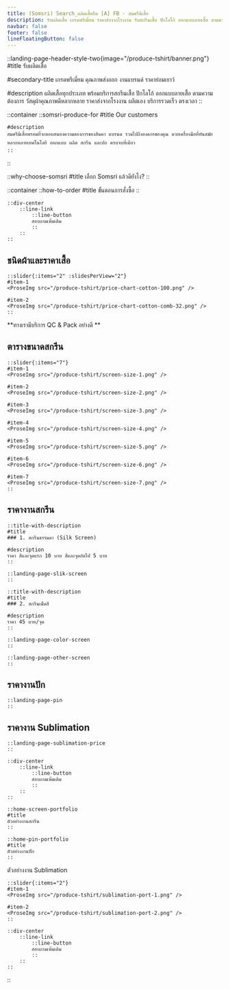 ```yaml
---
title: (Somsri) Search_ผลิตเสื้อยืด [A] FB - สมศรีมีเสื้อ
description: รับผลิตเสื้อ เกรดพรีเมี่ยม ราคาส่งจากโรงงาน รับสกรีนเสื้อ ปักโลโก้ ออกแบบลายเสื้อ ตามความต้องการของลูกค้า รองรับการทำแบรนด์เสื้อผ้าแบบ OEM
navbar: false
footer: false
lineFloatingButton: false
---
```

::landing-page-header-style-two{image="/produce-tshirt/banner.png"}
#title
รับผลิตเสื้อ

#secondary-title
เกรดพรีเมี่ยม คุณภาพส่งออก งานแบรนด์ ราคาย่อมเยาว์

#description
ผลิตเสื้อทุกประเภท พร้อมบริการสกรีนเสื้อ ปักโลโก้ ออกแบบลายเสื้อ ตามความต้องการ วัสดุผ้าคุณภาพดีหลากหลาย ราคาส่งจากโรงงาน ผลิตเอง บริการรวดเร็ว ตรงเวลา
::

::container
    ::somsri-produce-for
    #title
    Our customers

    #description
    สมศรีมีเสื้อพรอมที่จะตอบสนองความตองการของสินคา แบรนด รวมไปถึงองคกรของคุณ ดวยเครื่องมือที่ทันสมัยหลากหลายเทคโนโลยี ออกแบบ ผลิต สกรีน และปก ครบจบที่เดียว
    ::
::

::why-choose-somsri
#title
เลือก Somsri แล้วดียังไง?
::

::container
    ::how-to-order
    #title
    ขั้นตอนการสั่งซื้อ
    ::

    ::div-center
        ::line-link
            ::line-button
            สอบถามเพิ่มเติม
            ::
        ::
    ::
    
## ชนิดผ้าและราคาเสื้อ

    ::slider{:items="2" :slidesPerView="2"}
    #item-1
    <ProseImg src="/produce-tshirt/price-chart-cotton-100.png" />

    #item-2
    <ProseImg src="/produce-tshirt/price-chart-cotton-comb-32.png" />
    ::

<ProseP class="!text-primary text-center text-xl">**ทางเรามีบริการ QC & Pack อย่างดี **</ProseP>

## ตารางขนาดสกรีน

    ::slider{:items="7"}
    #item-1
    <ProseImg src="/produce-tshirt/screen-size-1.png" />

    #item-2
    <ProseImg src="/produce-tshirt/screen-size-2.png" />

    #item-3
    <ProseImg src="/produce-tshirt/screen-size-3.png" />

    #item-4
    <ProseImg src="/produce-tshirt/screen-size-4.png" />
    
    #item-5
    <ProseImg src="/produce-tshirt/screen-size-5.png" />

    #item-6
    <ProseImg src="/produce-tshirt/screen-size-6.png" />

    #item-7
    <ProseImg src="/produce-tshirt/screen-size-7.png" />
    ::

## ราคางานสกรีน

    ::title-with-description
    #title
    ### 1. สกรีนธรรมดา (Silk Screen)

    #description
    ราคา สีและจุดแรก 10 บาท สีและจุดถัดไป 5 บาท
    ::

    ::landing-page-slik-screen
    ::

    ::title-with-description
    #title
    ### 2. สกรีนเม็ดสี

    #description
    ราคา 45 บาท/จุด
    ::

    ::landing-page-color-screen
    ::

    ::landing-page-other-screen
    ::

## ราคางานปัก
    
    ::landing-page-pin
    ::

## ราคางาน Sublimation
    
    ::landing-page-sublimation-price
    ::

    ::div-center
        ::line-link
            ::line-button
            สอบถามเพิ่มเติม
            ::
        ::
    ::

    ::home-screen-portfolio
    #title
    ตัวอย่างงานสกรีน
    ::

    ::home-pin-portfolio
    #title
    ตัวอย่างงานปัก
    ::

<ProseH2 class="text-[2.5rem] md:text-[4rem]">ตัวอย่างงาน Sublimation</ProseH2>

    ::slider{:items="2"}
    #item-1
    <ProseImg src="/produce-tshirt/sublimation-port-1.png" />

    #item-2
    <ProseImg src="/produce-tshirt/sublimation-port-2.png" />
    ::

    ::div-center
        ::line-link
            ::line-button
            สอบถามเพิ่มเติม
            ::
        ::
    ::
::